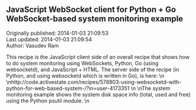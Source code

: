 ## JavaScript WebSocket client for Python + Go WebSocket-based system monitoring example  
Originally published: 2014-01-03 21:09:53  
Last updated: 2014-01-03 21:09:54  
Author: Vasudev Ram  
  
This recipe is the JavaScript client side of an overall recipe that shows how to do system monitoring using WebSockets, Python, Go (using websocketd), and JavaScript + HTML. The server side of the recipe (in Python, and using websocketd which is written in Go), is here:\n\nhttp://code.activestate.com/recipes/578803-using-websocketd-with-python-for-web-based-system-/?in=user-4173351\n\nThe system monitoring example shows the system disk space info (total, used and free) using the Python psutil module.\n